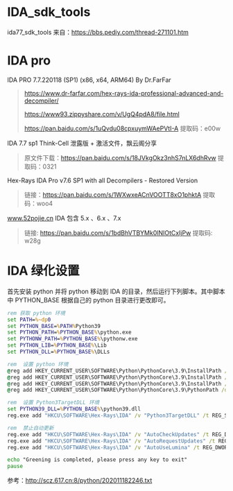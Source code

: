 # IDA_sdk_tools

ida77_sdk_tools 来自：https://bbs.pediy.com/thread-271101.htm


# IDA pro
IDA PRO 7.7.220118 (SP1) (x86, x64, ARM64) By Dr.FarFar
> https://www.dr-farfar.com/hex-rays-ida-professional-advanced-and-decompiler/
> 
> https://www93.zippyshare.com/v/UgQ4pdA8/file.html
> 
> https://pan.baidu.com/s/1uQvdu08cpxuymWAePVtI-A  提取码：e00w 

IDA 7.7 sp1 Think-Cell 泄露版 + 激活文件，飘云阁分享
> 原文件下载：https://pan.baidu.com/s/18JVkgOkz3nhS7nLX6dhRvw 提取码：0321 

Hex-Rays IDA Pro v7.6 SP1 with all Decompilers - Restored Version
> 链接：https://pan.baidu.com/s/1WXwxeACnVOOTT8xO1phktA 提取码：woo4 
> 

www.52pojie.cn IDA 包含 5.x 、6.x 、7.x 
> 链接: https://pan.baidu.com/s/1bdBhVTBYMk0lNIOtCxIjPw 提取码: w28g


# IDA 绿化设置
首先安装 python 并将 python 移动到 IDA 的目录，然后运行下列脚本。其中脚本中 PYTHON_BASE 根据自己的 python 目录进行更改即可。

```bat
rem 获取 python 环境
set PATH=%~dp0
set PYTHON_BASE=%PATH%Python39
set PYTHON_PATH=%PYTHON_BASE%\python.exe
set PYTHONW_PATH=%PYTHON_BASE%\pythonw.exe
set PYTHON_LIB=%PYTHON_BASE%\Lib
set PYTHON_DLL=%PYTHON_BASE%\DLLs

rem  设置 python 环境
@reg add HKEY_CURRENT_USER\SOFTWARE\Python\PythonCore\3.9\InstallPath /t REG_SZ /d %PYTHON_BASE% /f
@reg add HKEY_CURRENT_USER\SOFTWARE\Python\PythonCore\3.9\InstallPath /v "ExecutablePath" /t REG_SZ /d %PYTHON_PATH% /f
@reg add HKEY_CURRENT_USER\SOFTWARE\Python\PythonCore\3.9\InstallPath /v "WindowedExecutablePath" /t REG_SZ /d %PYTHONW_PATH% /f
@reg add HKEY_CURRENT_USER\SOFTWARE\Python\PythonCore\3.9\PythonPath /d %PYTHON_LIB%;%PYTHON_DLL% /f

rem  设置 Python3TargetDLL 环境
set PYTHON39_DLL=%PYTHON_BASE%\python39.dll
reg.exe add "HKCU\SOFTWARE\Hex-Rays\IDA" /v "Python3TargetDLL" /t REG_SZ /d %PYTHON39_DLL% /f

rem  禁止自动更新
reg.exe add "HKCU\SOFTWARE\Hex-Rays\IDA" /v "AutoCheckUpdates" /t REG_DWORD /d 0 /f
reg.exe add "HKCU\SOFTWARE\Hex-Rays\IDA" /v "AutoRequestUpdates" /t REG_DWORD /d 0 /f
reg.exe add "HKCU\SOFTWARE\Hex-Rays\IDA" /v "AutoUseLumina" /t REG_DWORD /d 0 /f

echo "Greening is completed, please press any key to exit"
pause
```
参考：http://scz.617.cn:8/python/202011182246.txt

